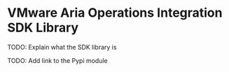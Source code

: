 # VMware Aria Operations Integration SDK Library

TODO: Explain what the SDK library is

TODO: Add link to the Pypi module


